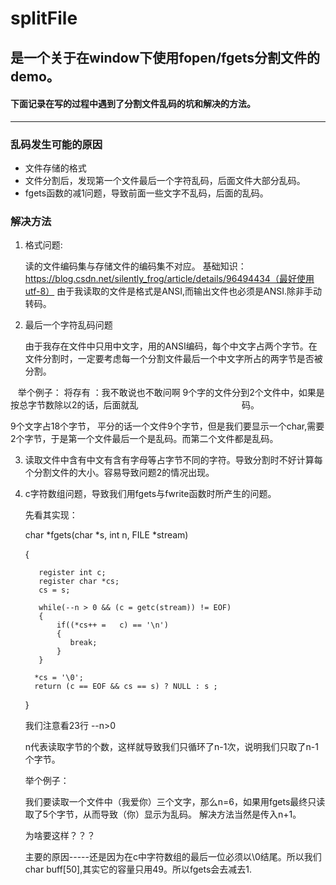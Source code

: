 # splitFile 

## 是一个关于在window下使用fopen/fgets分割文件的demo。
#### 下面记录在写的过程中遇到了分割文件乱码的坑和解决的方法。
---

### 乱码发生可能的原因
   - 文件存储的格式
   - 文件分割后，发现第一个文件最后一个字符乱码，后面文件大部分乱码。
   - fgets函数的减1问题，导致前面一些文字不乱码，后面的乱码。
   
### 解决方法
   
1. 格式问题:

      读的文件编码集与存储文件的编码集不对应。
       基础知识：https://blog.csdn.net/silently_frog/article/details/96494434（最好使用utf-8）
      由于我读取的文件是格式是ANSI,而输出文件也必须是ANSI.除非手动转码。
      
2. 最后一个字符乱码问题

   由于我存在文件中只用中文字，用的ANSI编码，每个中文字占两个字节。在文件分割时，一定要考虑每一个分割文件最后一个中文字所占的两字节是否被分割。

   举个例子： 将存有 ：我不敢说也不敢问啊 9个字的文件分到2个文件中，如果是 按总字节数除以2的话，后面就乱                                             码。

   9个文字占18个字节， 平分的话一个文件9个字节，但是我们要显示一个char,需要2个字节，于是第一个文件最后一个是乱码。而第二个文件都是乱码。
   
   
3. 读取文件中含有中文有含有字母等占字节不同的字符。导致分割时不好计算每个分割文件的大小。容易导致问题2的情况出现。


4. c字符数组问题，导致我们用fgets与fwrite函数时所产生的问题。

      先看其实现：
      
      char *fgets(char *s, int n,  FILE *stream)
      
      {
      
          register int c;
          register char *cs;
          cs = s;

          while(--n > 0 && (c = getc(stream)) != EOF)
          {
              if((*cs++ =   c) == '\n')
              {
                 break;
              }
          }

         *cs = '\0';
         return (c == EOF && cs == s) ? NULL : s ;
      }

    我们注意看23行 --n>0
    
    n代表读取字节的个数，这样就导致我们只循环了n-1次，说明我们只取了n-1个字节。
    
    举个例子：
    
    我们要读取一个文件中（我爱你）三个文字，那么n=6，如果用fgets最终只读取了5个字节，从而导致（你）显示为乱码。
    解决方法当然是传入n+1。
     
    为啥要这样？？？
    
    主要的原因-----还是因为在c中字符数组的最后一位必须以\0结尾。所以我们 char buff[50],其实它的容量只用49。所以fgets会去减去1.
  

